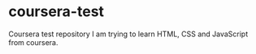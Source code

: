 # coursera-test
Coursera test repository
I am trying to learn HTML, CSS and JavaScript from coursera.
